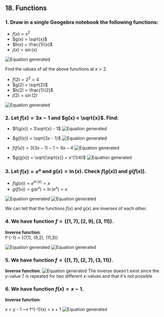 ## 18. Functions

### 1. Draw in a single Geogebra notebook the following functions:
- $f(x) = x^2$
- $g(x) = \sqrt{x}$
- $h(x) = \frac{1}{x}$
- $j(x) = \sin(x)$

![Equation generated](Exercises_Mathematics/functionsGeogebra.png)

Find the values of all the above functions at $x = 2$.  

- $f(2) = 2^2 = 4$  
- $g(2) = \sqrt{2}$ 
- $h(2) = \frac{1}{2}$
- $j(2) = \sin(2)$ 

![Equation generated](Exercises_Mathematics/functionsSOLGeogebra.png)


### 2. Let $f(x) = 3x - 1$ and $g(x) = \sqrt{x}$. Find:
- $f(g(x)) = 3\sqrt{x} - 1$
![Equation generated](Exercises_Mathematics/functions18.2.1.png)

- $g(f(x)) = \sqrt{3x - 1}$
![Equation generated](Exercises_Mathematics/functions18.2.2.png)

- $f(f(x)) = 3(3x - 1) - 1 = 9x - 4$
![Equation generated](Exercises_Mathematics/functions18.2.3.png)

- $g(g(x)) = \sqrt{\sqrt{x}} = x^{1/4}$
![Equation generated](Exercises_Mathematics/functions18.2.4.png)


### 3. Let $f(x) = e^x$ and $g(x) = \ln(x)$. Check $f(g(x))$ and $g(f(x))$.

- $f(g(x)) = e^{\ln(x)} = x$
- $g(f(x)) = g(e^x) = \ln(e^x) = x$

![Equation generated](Exercises_Mathematics/functions18.3.1.png)
![Equation generated](Exercises_Mathematics/functions18.3.2.png)

We can tell that the functions $f(x)$ and $g(x)$ are inverses of each other.


### 4. We have function $f = \{(1,7), (2,9), (3,11)\}$.  
**Inverse function**:  
f^{-1} = \{(7,1), (9,2), (11,3)\}

![Equation generated](Exercises_Mathematics/functions18.4.1.png)
![Equation generated](Exercises_Mathematics/functions18.4.2.png)

### 5. We have function $f = \{(1,7), (2,7), (3,11)\}$.  
**Inverse function**: 
![Equation generated](Exercises_Mathematics/functions18.5.1.png) 
The inverse doesn't exist since the $y$-value $7$ is repeated for two different $x$-values and that it's not possible

### 6. We have function $f(x) = x - 1$.  
**Inverse function**:  

x = y - 1 --> f^{-1}(x) = x + 1
![Equation generated](Exercises_Mathematics/functions18.6.png)


